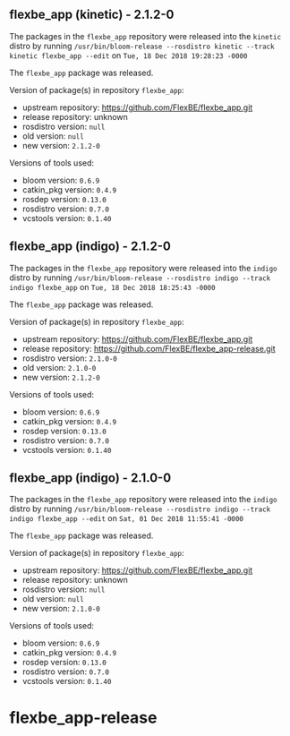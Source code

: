 ## flexbe_app (kinetic) - 2.1.2-0

The packages in the `flexbe_app` repository were released into the `kinetic` distro by running `/usr/bin/bloom-release --rosdistro kinetic --track kinetic flexbe_app --edit` on `Tue, 18 Dec 2018 19:28:23 -0000`

The `flexbe_app` package was released.

Version of package(s) in repository `flexbe_app`:

- upstream repository: https://github.com/FlexBE/flexbe_app.git
- release repository: unknown
- rosdistro version: `null`
- old version: `null`
- new version: `2.1.2-0`

Versions of tools used:

- bloom version: `0.6.9`
- catkin_pkg version: `0.4.9`
- rosdep version: `0.13.0`
- rosdistro version: `0.7.0`
- vcstools version: `0.1.40`


## flexbe_app (indigo) - 2.1.2-0

The packages in the `flexbe_app` repository were released into the `indigo` distro by running `/usr/bin/bloom-release --rosdistro indigo --track indigo flexbe_app` on `Tue, 18 Dec 2018 18:25:43 -0000`

The `flexbe_app` package was released.

Version of package(s) in repository `flexbe_app`:

- upstream repository: https://github.com/FlexBE/flexbe_app.git
- release repository: https://github.com/FlexBE/flexbe_app-release.git
- rosdistro version: `2.1.0-0`
- old version: `2.1.0-0`
- new version: `2.1.2-0`

Versions of tools used:

- bloom version: `0.6.9`
- catkin_pkg version: `0.4.9`
- rosdep version: `0.13.0`
- rosdistro version: `0.7.0`
- vcstools version: `0.1.40`


## flexbe_app (indigo) - 2.1.0-0

The packages in the `flexbe_app` repository were released into the `indigo` distro by running `/usr/bin/bloom-release --rosdistro indigo --track indigo flexbe_app --edit` on `Sat, 01 Dec 2018 11:55:41 -0000`

The `flexbe_app` package was released.

Version of package(s) in repository `flexbe_app`:

- upstream repository: https://github.com/FlexBE/flexbe_app.git
- release repository: unknown
- rosdistro version: `null`
- old version: `null`
- new version: `2.1.0-0`

Versions of tools used:

- bloom version: `0.6.9`
- catkin_pkg version: `0.4.9`
- rosdep version: `0.13.0`
- rosdistro version: `0.7.0`
- vcstools version: `0.1.40`


# flexbe_app-release